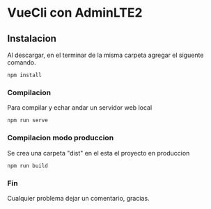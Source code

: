 # VueCli con AdminLTE2

## Instalacion
Al descargar, en el terminar de la misma carpeta agregar el siguente comando.
```
npm install
```

### Compilacion
Para compilar y echar andar un servidor web local
```
npm run serve
```

### Compilacion modo produccion
Se crea una carpeta "dist" en el esta el proyecto en produccion
```
npm run build
```
### Fin
Cualquier problema dejar un comentario, gracias.


<!-- ### Run your tests
```
npm run test
```

### Lints and fixes files
```
npm run lint
``` -->

<!-- ### Customize configuration
See [Configuration Reference](https://cli.vuejs.org/config/). -->
